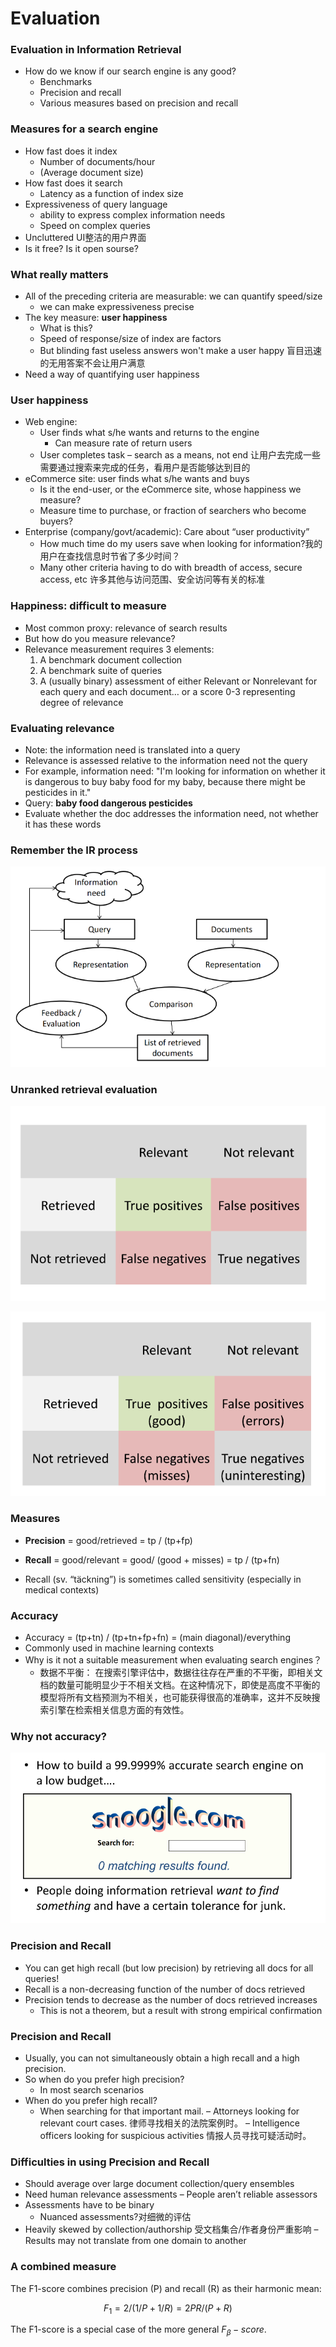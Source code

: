# Evaluation

### Evaluation in Information Retrieval
- How do we know if our search engine is any good?
    - Benchmarks
    - Precision and recall
    - Various measures based on precision and recall

### Measures for a search engine
- How fast does it index
    - Number of documents/hour
    - (Average document size)
- How fast does it search
    - Latency as a function of index size
- Expressiveness of query language
    - ability to express complex information needs
    - Speed on complex queries
- Uncluttered UI整洁的用户界面
- Is it free? Is it open sourse?

### What really matters
- All of the preceding criteria are measurable: we can quantify speed/size
    - we can make expressiveness precise
- The key measure: **user happiness**
    - What is this?
    - Speed of response/size of index are factors
    - But blinding fast useless answers won't make a user happy 盲目迅速的无用答案不会让用户满意
- Need a way of quantifying user happiness

### User happiness
- Web engine:
    - User finds what s/he wants and returns to the engine
        - Can measure rate of return users
    - User completes task – search as a means, not end 让用户去完成一些需要通过搜索来完成的任务，看用户是否能够达到目的
- eCommerce site: user finds what s/he wants and buys
    - Is it the end-user, or the eCommerce site, whose happiness we measure?
    - Measure time to purchase, or fraction of searchers who become buyers?
- Enterprise (company/govt/academic): Care about “user productivity”
    - How much time do my users save when looking for information?我的用户在查找信息时节省了多少时间？
    - Many other criteria having to do with breadth of access, secure access, etc 许多其他与访问范围、安全访问等有关的标准

### Happiness: difficult to measure
- Most common proxy: relevance of search results
- But how do you measure relevance?
- Relevance measurement requires 3 elements:
    1. A benchmark document collection
    2. A benchmark suite of queries
    3. A (usually binary) assessment of either Relevant or Nonrelevant for each query and each document… or a score 0-3 representing degree of relevance

### Evaluating relevance
- Note: the information need is translated into a query
- Relevance is assessed relative to the information need not the query
- For example, information need: "I'm looking for information on whether it is dangerous to buy baby food for my baby, because there might be pesticides in it."
- Query: **baby food dangerous pesticides**
- Evaluate whether the doc addresses the information need, not whether it has these words

### Remember the IR process

![](Pictures/0301.png)

### Unranked retrieval evaluation

![](Pictures/0302.png)

![](Pictures/0303.png)

### Measures

- **Precision** = good/retrieved = tp / (tp+fp)
- **Recall** = good/relevant = good/ (good + misses) = tp / (tp+fn)

- Recall (sv. “täckning”) is sometimes called sensitivity (especially in medical contexts)

### Accuracy

- Accuracy = (tp+tn) / (tp+tn+fp+fn) = (main diagonal)/everything
- Commonly used in machine learning contexts
- Why is it not a suitable measurement when evaluating search engines？
    - 数据不平衡： 在搜索引擎评估中，数据往往存在严重的不平衡，即相关文档的数量可能明显少于不相关文档。在这种情况下，即使是高度不平衡的模型将所有文档预测为不相关，也可能获得很高的准确率，这并不反映搜索引擎在检索相关信息方面的有效性。

### Why not accuracy?

![](Pictures/0304.png)

### Precision and Recall

- You can get high recall (but low precision) by retrieving all docs for all queries!
- Recall is a non-decreasing function of the number of docs retrieved
- Precision tends to decrease as the number of docs retrieved increases
    - This is not a theorem, but a result with strong empirical confirmation


### Precision and Recall
- Usually, you can not simultaneously obtain a high recall and a high precision. 
- So when do you prefer high precision?
    - In most search scenarios
- When do you prefer high recall?
    - When searching for that important mail.
    – Attorneys looking for relevant court cases. 律师寻找相关的法院案例时。
    – Intelligence officers looking for suspicious activities 情报人员寻找可疑活动时。

### Difficulties in using Precision and Recall

- Should average over large document collection/query ensembles
- Need human relevance assessments
    – People aren’t reliable assessors
- Assessments have to be binary
    - Nuanced assessments?对细微的评估
- Heavily skewed by collection/authorship 受文档集合/作者身份严重影响
    – Results may not translate from one domain to another

### A combined measure
The F1-score combines precision (P) and recall (R) as their harmonic mean:

$$F_1 = 2/(1/P + 1/R) = 2PR/(P+R)$$

The F1-score is a special case of the more general $F_β-score$.